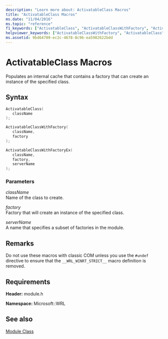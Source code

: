```yaml
---
description: "Learn more about: ActivatableClass Macros"
title: "ActivatableClass Macros"
ms.date: "11/04/2016"
ms.topic: "reference"
f1_keywords: ["ActivatableClass", "ActivatableClassWithFactory", "ActivatableClassWithFactoryEx"]
helpviewer_keywords: ["ActivatableClassWithFactory", "ActivatableClass", "ActivatableClassWithFactoryEx"]
ms.assetid: 9bd64709-ec2c-4678-8c96-ea5982622bdd
---
```

# ActivatableClass Macros

Populates an internal cache that contains a factory that can create an instance of the specified class.

## Syntax

```cpp
ActivatableClass(
   className
);

ActivatableClassWithFactory(
   className,
   factory
);

ActivatableClassWithFactoryEx(
   className,
   factory,
   serverName
);
```

### Parameters

*className*<br/>
Name of the class to create.

*factory*<br/>
Factory that will create an instance of the specified class.

*serverName*<br/>
A name that specifies a subset of factories in the module.

## Remarks

Do not use these macros with classic COM unless you use the `#undef` directive to ensure that the `__WRL_WINRT_STRICT__` macro definition is removed.

## Requirements

**Header:** module.h

**Namespace:** Microsoft::WRL

## See also

[Module Class](module-class.md)
